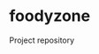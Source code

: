 # foodyzone

Project repository

<!-- Update 2024-11-06T12:43:44+05:30 -->
<!-- Update 2024-11-11T07:06:03+05:30 -->
<!-- Update 2024-11-16T14:06:10+05:30 -->
<!-- Update 2024-11-16T12:58:10+05:30 -->
<!-- Update 2024-11-24T19:33:13+05:30 -->
<!-- Update 2024-11-25T15:21:17+05:30 -->
<!-- Update 2024-11-26T07:02:18+05:30 -->
<!-- Update 2024-12-25T13:39:23+05:30 -->
<!-- Update 2025-01-01T15:18:26+05:30 -->
<!-- Update 2025-01-14T13:51:29+05:30 -->
<!-- Update 2025-02-05T16:56:32+05:30 -->
<!-- Update 2025-02-17T18:05:34+05:30 -->
<!-- Update 2025-02-19T11:52:35+05:30 -->
<!-- Update 2025-03-25T13:23:39+05:30 -->
<!-- Update 2025-04-15T16:59:43+05:30 -->
<!-- Update 2025-04-16T12:13:45+05:30 -->
<!-- Update 2025-04-16T16:37:45+05:30 -->
<!-- Update 2025-04-19T11:39:46+05:30 -->
<!-- Update 2025-04-22T18:15:49+05:30 -->
<!-- Update 2025-04-22T14:33:49+05:30 -->
<!-- Update 2025-04-22T15:31:49+05:30 -->
<!-- Update 2025-05-07T12:56:51+05:30 -->
<!-- Update 2025-07-15T10:12:05+05:30 -->
<!-- Update 2025-07-22T13:25:07+05:30 -->
<!-- Update 2025-09-11T06:49:12+05:30 -->
<!-- Update 2025-09-13T18:30:15+05:30 -->
<!-- Update 2025-09-20T17:57:16+05:30 -->
<!-- Update 2025-09-22T05:38:18+05:30 -->
<!-- Update 2025-09-23T15:59:19+05:30 -->
<!-- Update 2025-09-27T14:10:21+05:30 -->
<!-- Update 2025-09-28T18:06:23+05:30 -->